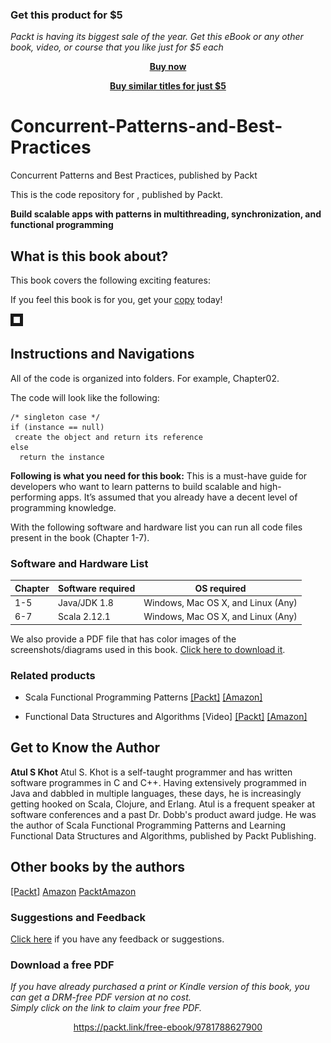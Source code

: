 
### Get this product for $5

<i>Packt is having its biggest sale of the year. Get this eBook or any other book, video, or course that you like just for $5 each</i>


<b><p align='center'>[Buy now](https://packt.link/9781788627900)</p></b>


<b><p align='center'>[Buy similar titles for just $5](https://subscription.packtpub.com/search)</p></b>


# Concurrent-Patterns-and-Best-Practices
Concurrent Patterns and Best Practices, published by Packt
<a href="https://www.packtpub.com/application-development/concurrent-patterns-and-best-practices?utm_source=github&utm_medium=repository&utm_campaign="><img src="" alt="" height="256px" align="right"></a>

This is the code repository for [](https://www.packtpub.com/application-development/concurrent-patterns-and-best-practices?utm_source=github&utm_medium=repository&utm_campaign=), published by Packt.

**Build scalable apps with patterns in multithreading, synchronization, and functional programming**

## What is this book about?

This book covers the following exciting features:


If you feel this book is for you, get your [copy](https://www.amazon.com/dp/1788627903) today!

<a href="https://www.packtpub.com/?utm_source=github&utm_medium=banner&utm_campaign=GitHubBanner"><img src="https://raw.githubusercontent.com/PacktPublishing/GitHub/master/GitHub.png" 
alt="https://www.packtpub.com/" border="5" /></a>

## Instructions and Navigations
All of the code is organized into folders. For example, Chapter02.

The code will look like the following:
```
/* singleton case */
if (instance == null)
 create the object and return its reference
else
  return the instance
```

**Following is what you need for this book:**
This is a must-have guide for developers who want to learn patterns to build scalable and high-performing apps. It’s assumed that you already have a decent level of programming knowledge.	

With the following software and hardware list you can run all code files present in the book (Chapter 1-7).
### Software and Hardware List
| Chapter | Software required | OS required |
| -------- | ------------------------------------ | ----------------------------------- |
| 1-5 | Java/JDK 1.8 | Windows, Mac OS X, and Linux (Any) |
| 6-7 | Scala 2.12.1 | Windows, Mac OS X, and Linux (Any) |


We also provide a PDF file that has color images of the screenshots/diagrams used in this book. [Click here to download it]().

### Related products
* Scala Functional Programming Patterns [[Packt]](https://www.packtpub.com/application-development/scala-functional-programming-patterns?utm_source=github&utm_medium=repository&utm_campaign=9781783985845 ) [[Amazon]](https://www.amazon.com/dp/1783985844)

* Functional Data Structures and Algorithms [Video] [[Packt]](https://www.packtpub.com/application-development/functional-data-structures-and-algorithms-video?utm_source=github&utm_medium=repository&utm_campaign=9781788393256 ) [[Amazon]](https://www.amazon.com/dp/1785888730)



## Get to Know the Author
**Atul S Khot**
Atul S. Khot is a self-taught programmer and has written software programmes in C and C++. Having extensively programmed in Java and dabbled in multiple languages, these days, he is increasingly getting hooked on Scala, Clojure, and Erlang. Atul is a frequent speaker at software conferences and a past Dr. Dobb's product award judge. He was the author of Scala Functional Programming Patterns and Learning Functional Data Structures and Algorithms, published by Packt Publishing.



## Other books by the authors
[[Packt]](https://www.packtpub.com/application-development/scala-functional-programming-patterns) [Amazon](https://www.amazon.in/Scala-Functional-Programming-Patterns-Atul-ebook/dp/B0154ZMW9C)
[Packt](https://www.packtpub.com/application-development/learning-functional-data-structures-and-algorithms)[Amazon](https://www.amazon.com/Learning-Functional-Data-Structures-Algorithms/dp/1785888730)



[]()

### Suggestions and Feedback
[Click here](https://docs.google.com/forms/d/e/1FAIpQLSdy7dATC6QmEL81FIUuymZ0Wy9vH1jHkvpY57OiMeKGqib_Ow/viewform) if you have any feedback or suggestions.


### Download a free PDF

 <i>If you have already purchased a print or Kindle version of this book, you can get a DRM-free PDF version at no cost.<br>Simply click on the link to claim your free PDF.</i>
<p align="center"> <a href="https://packt.link/free-ebook/9781788627900">https://packt.link/free-ebook/9781788627900 </a> </p>